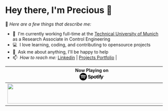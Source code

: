 #  Hey there, I'm Precious 👋

📌 _Here are a few things that describe me:_

- 💼 &nbsp;I'm currently working full-time at the [Technical University of Munich](https://www.tum.de/) as a Research Associate in Control Engineering
- 💻 &nbsp;I love learning, coding, and contributing to opensource projects
- 💬 &nbsp;Ask me about anything, I'll be happy to help
- 📫 &nbsp;_How to reach me:_ [Linkedin](https://www.linkedin.com/in/ugoabara/) |  [Projects Portfolio](https://48cfu.github.io/) | 

<!-- <a href="https://github.com/sponsors/natemoo-re" title="Sponsor Nate Moore"><img src="/assets/sponsor.svg?sanitize=true" width="94" height="28" aria-hidden="true"></a> -->

| Now Playing on                                 <br/><img src="https://github.com/48cfu/48cfu/raw/master/assets/Spotify_Logo_CMYK_Black.png" width="80" >                                                                                        |
| ------------------------------------------------------------------------------------------------------------------------------------------------------------------------------- |
| <a href="https://48cfu.vercel.app/now-playing?open">  <img src="https://48cfu.vercel.app/now-playing" width="540" height="64"></a> |

<!--
<table>
  <thead>
    <tr>
      <th>Top Tracks</th>
    </tr>
  </thead>
  <tbody>
    <tr>
      <td><a href="https://48cfu.vercel.app/top-tracks?i=1&open"><img src="https://48cfu.vercel.app/top-tracks?i=1" width="540" height="64"></a></td>
    </tr>
    <tr></tr> 
    <tr>
      <td><a href="https://48cfu.vercel.app/top-tracks?i=2&open"><img src="https://48cfu.vercel.app/top-tracks?i=2" width="540" height="64"></a></td>
    </tr>
    <tr></tr> 
    <tr>
      <td><a href="https://48cfu.vercel.app/top-tracks?i=3&open"><img src="https://48cfu.vercel.app/top-tracks?i=3" width="540" height="64"></a></td>
    </tr>
  </tbody>
</table>
-->
